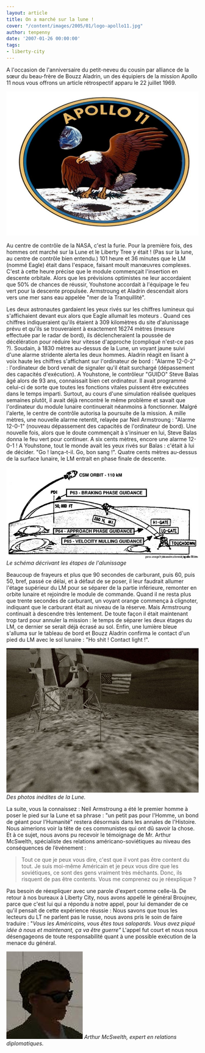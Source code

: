 ```yaml
---
layout: article
title: On a marché sur la lune !
cover: "/content/images/2005/01/logo-apollo11.jpg"
author: tenpenny
date: '2007-01-26 00:00:00'
tags:
- liberty-city
---
```


A l'occasion de l'anniversaire du petit-neveu du cousin par alliance de la sœur&nbsp;du beau-frère de Bouzz Aladrin, un des&nbsp;équipiers de la mission Apollo 11&nbsp;nous vous offrons un article rétrospectif apparu le 22 juillet 1969.

![](/content/images/2005/01/logo-apollo11.jpg)

Au centre de contrôle de la NASA, c'est la furie. Pour la première fois, des hommes ont marché sur la Lune et le Liberty Tree y était ! (Pas sur la lune, au centre de contrôle bien entendu.) 101 heure et 36 minutes que le LM (nommé Eagle) était dans l'espace, faisant moult manœuvres complexes. C'est à cette heure précise que le module commençait l'insertion en descente orbitale. Alors que les prévisions optimistes ne leur accordaient que 50% de chances de réussir, Youhstone accordait à l'équipage le feu vert pour la descente propulsée. Armstroung et Aladrin descendait alors vers une mer sans eau appelée "mer de la Tranquillité".

Les deux astronautes gardaient les yeux rivés sur les chiffres lumineux qui s'affichaient devant eux alors que Eagle allumait les moteurs&nbsp;. Quand ces chiffres indiqueraient qu'ils étaient à 309 kilomètres du site d'alunissage prévu et qu'ils se trouveraient à exactement 16274 mètres (mesure effectuée par le radar de bord), ils déclencheraient la poussée de décélération pour réduire leur vitesse d'approche (compliqué n'est-ce pas ?). Soudain, à 1830 mètres au-dessus de la Lune, un voyant jaune suivi d'une alarme stridente alerta les deux hommes. Aladrin réagit en lisant à voix haute les chiffres s'affichant sur l'ordinateur de bord : "Alarme 12-0-2" : l'ordinateur de bord venait de signaler qu'il était surchargé (dépassement des capacités d'exécution). A Youhstone, le contrôleur "GUIDO" Steve Balas âgé alors de 93 ans,&nbsp;connaissait bien cet ordinateur. Il avait programmé celui-ci de sorte que toutes les fonctions vitales puissent être exécutées dans le temps imparti. Surtout, au cours d'une simulation réalisée quelques semaines plutôt, il avait déjà rencontré le même problème et savait que l'ordinateur du module lunaire continuerait néanmoins à fonctionner. Malgré l'alerte, le centre de contrôle autorisa la poursuite de la mission. A mille mètres, une nouvelle alarme retentit, relayée par Neil Armstroung : "Alarme 12-0-1" (nouveau dépassement des capacités de l'ordinateur de bord). Une nouvelle fois, alors que le doute commençait à s'insinuer en lui, Steve Balas donna le feu vert pour continuer. A six cents mètres, encore une alarme 12-0-1 ! A Youhstone, tout le monde avait les yeux rivés sur Balas : c'était à lui de décider. "Go ! lança-t-il. Go, bon sang !". Quatre cents mètres au-dessus de la surface lunaire, le LM entrait en phase finale de descente.

![Le schéma décrivant les étapes de l'alunissage](/content/images/2005/01/alunissage.jpg)
_Le schéma décrivant les étapes de l'alunissage_

Beaucoup de frayeurs et plus que 90 secondes de carburant, puis 60, puis 50, bref,&nbsp;passé ce délai, et à défaut de se poser, il leur faudrait allumer l'étage supérieur du LM pour se séparer de la partie inférieure, remonter en orbite lunaire et rejoindre le module de commande. Quand il ne resta plus que trente secondes de carburant, un voyant orange commença à clignoter, indiquant que le carburant était au niveau de la réserve. Mais Armstroung continuait à descendre très lentement. De toute façon il était maintenant trop tard pour annuler la mission : le temps de séparer les deux étages du LM, ce dernier se serait déjà écrasé au sol. Enfin, une lumière bleue s'alluma sur le tableau de bord et Bouzz Aladrin confirma le contact d'un pied du LM avec le sol lunaire : "Ho shit ! Contact light !".

![Des photos inédites de la Lune.](/content/images/2005/01/apollo11-02.jpg)
_Des photos inédites de la Lune._

La suite, vous la connaissez : Neil Armstroung a été le premier homme à poser le pied sur la Lune et sa phrase : "un petit pas pour l'Homme, un bond de géant pour l'Humanité" restera désormais dans les annales de l'Histoire. Nous aimerions voir la tête de ces communistes qui ont dû savoir la chose. Et à ce sujet, nous avons pu&nbsp;recevoir le témoignage de&nbsp;Mr. Arthur McSwelth, spécialiste des relations américano-soviétiques au niveau des conséquences de l’événement&nbsp;:

> Tout ce que je peux vous dire, c'est que il vont pas être content du tout. Je suis moi-même Américain et je peux vous dire que les soviétiques, ce sont des gens vraiment très méchants. Donc, ils risquent de pas être contents. Vous me comprenez ou je réexplique ?

Pas besoin de réexpliquer avec une parole d'expert comme celle-là. De retour à nos bureaux à Liberty City, nous avons appellé le général Broujnev, parce que c'est lui qui a répondu à notre appel, pour lui demander de&nbsp;ce qu'il pensait de cette expérience réussie : Nous savons que tous les lecteurs du LT ne parlent pas le russe, nous avons pris le soin de faire traduire : "_Vous les Américains, vous êtes tous salopards. Vous avez piqué idée à nous&nbsp;et maintenant, ça va être guerre"_ L'appel fut court et nous nous désengageons de toute responsabilité quant à une possible exécution de la menace du général.

![Arthur McSwelth, expert en relations diplomatiques.](/content/images/2005/01/arthurmc.jpg)
_Arthur McSwelth, expert en relations diplomatiques._

<!--kg-card-end: markdown-->
